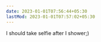 ```yaml
---
date: 2023-01-01T07:56:44+05:30
lastMod: 2023-01-01T07:57:02+05:30
---
```


I should take selfie after I shower;)
